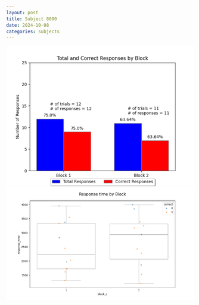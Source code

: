 ```yaml
---
layout: post
title: Subject 8000
date: 2024-10-08
categories: subjects
---
```


![](data/8000/run-7/8000_ATS_responses.png)
![](data/8000/run-7/8000_ATS_rt.png)
